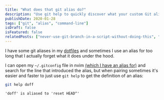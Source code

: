 ```yaml
---
title: "What does that git alias do?"
description: "Use git help to quickly discover what your custom Git aliases do without opening your .gitconfig file."
publishDate: 2020-01-28
tags: ["git", "alias", "command-line"]
isDraft: false
isFeatured: false
relatedPosts: ["never-use-git-branch-in-a-script-without-doing-this", "delete-remote-git-branch-the-declarative-way", "jump-between-git-hunks-in-vim-with-vim-gitgutter"]
---
```


I have some git aliases in my [dotfiles](https://github.com/dkarter/dotfiles) and sometimes I use an alias for too long that I actually forget what it does under the hood.

I can open my `~/.gitconfig` file in nvim [(which I have an alias for)](https://github.com/dkarter/dotfiles/blob/5b6d394625eaa0f52b95192c8d453f73ee5fc271/aliases#L156) and search for the line that introduced the alias, but when pairing sometimes it's easier and faster to just use `git help` to get the definition of an alias:

```bash
git help doff
```

```
'doff' is aliased to 'reset HEAD^'
```
